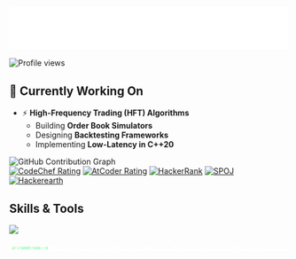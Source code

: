 <p align="center">
  <img src="https://raw.githubusercontent.com/pritamundhe/pritamundhe/main/name.svg" alt="Pritam M." />
</p>

<!-- Komarev profile views -->
![Profile views](https://komarev.com/ghpvc/?username=pritamundhe&label=Profile%20Views&color=0e75b6&style=flat)

## 🚀 Currently Working On
- ⚡ **High-Frequency Trading (HFT) Algorithms**  
  -  Building **Order Book Simulators**  
  -  Designing **Backtesting Frameworks**  
  -  Implementing **Low-Latency in C++20**  

![GitHub Contribution Graph](https://github-readme-activity-graph.vercel.app/graph?username=pritamundhe&theme=tokyo-night)  
[![CodeChef Rating](https://img.shields.io/badge/CodeChef-pritamundhe-orange)](https://www.codechef.com/users/pritamundhe)
[![AtCoder Rating](https://img.shields.io/badge/AtCoder-pritamundhe-6f42c1)](https://atcoder.jp/users/pritamundhe)
[![HackerRank](https://img.shields.io/badge/HackerRank-pritamundhe-2ea44f)](https://www.hackerrank.com/pritamundhe)
[![SPOJ](https://img.shields.io/badge/SPOJ-pritamundhe-0078d7)](https://www.spoj.com/users/pritamundhe)
[![Hackerearth](https://img.shields.io/badge/Leetcode-pritamundhe-blue)](https://www.leetcode.com/@pritamundhe)


## Skills & Tools  
<p align="left">
  <img src="https://skillicons.dev/icons?i=c,cpp,java,python,php,js,react,tailwind,nodejs,express,mysql,mongodb,git,linux" />
</p>

<p align="center">
  <img src="https://raw.githubusercontent.com/pritamundhe/pritamundhe/main/term.svg" alt="Terminal Animation" />
</p>

